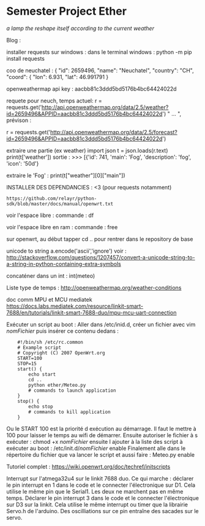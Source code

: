 # Semester Project Ether
_a lamp the reshape itself according to the current weather_

Blog :

installer requests sur windows :
	dans le terminal windows : python -m pip install requests

coo de neuchatel :
	{
    "id": 2659496,
    "name": "Neuchatel",
    "country": "CH",
    "coord": {
      "lon": 6.931,
      "lat": 46.991791
    }

openweathermap api key : aacbb81c3ddd5bd5176b4bc64424022d

requete pour neuch, temps actuel: 
	r = requests.get('http://api.openweathermap.org/data/2.5/weather?id=2659496&APPID=aacbb81c3ddd5bd5176b4bc64424022d')
 " 	...	", prévison :

r = requests.get('http://api.openweathermap.org/data/2.5/forecast?id=2659496&APPID=aacbb81c3ddd5bd5176b4bc64424022d')

extraire une partie (ex weather)
	import json
	t = json.loads(r.text)
	print(t['weather'])
	sortie : >>> [{'id': 741, 'main': 'Fog', 'description': 'fog', 'icon': '50d'}


extraire le 'Fog' :
	print(t["weather"][0]["main"])

INSTALLER DES DEPENDANCIES : <3 (pour requests notamment)

	https://github.com/relayr/python-sdk/blob/master/docs/manual/openwrt.txt

voir l'espace libre : commande : df

voir l'espace libre en ram : commande : free

sur openwrt, au début tapper cd .. pour rentrer dans le repository de base

unicode to string
	a.encode('ascii','ignore') voir : http://stackoverflow.com/questions/1207457/convert-a-unicode-string-to-a-string-in-python-containing-extra-symbols

concaténer dans un int : int(meteo)

Liste type de temps :
	http://openweathermap.org/weather-conditions

doc comm MPU et MCU mediatek
	https://docs.labs.mediatek.com/resource/linkit-smart-7688/en/tutorials/linkit-smart-7688-duo/mpu-mcu-uart-connection

Exécuter un script au boot :
	Aller dans /etc/inid.d, créer un fichier avec vim _nomFichier_ puis insérer ce contenu dedans :
		
		#!/bin/sh /etc/rc.common
		# Example script
		# Copyright (C) 2007 OpenWrt.org
		START=100
		STOP=15
		start() {        
			echo start
			cd ..
			python ether/Meteo.py
			# commands to launch application
		}                
		stop() {          
			echo stop
			# commands to kill application 
		}


Ou le START 100 est la priorité d exécution au démarrage. Il faut le mettre à 100 pour laisser le temps au wifi de démarrer.
Ensuite autoriser le fichier à s exécuter : chmod +x _nomFichier_ ensuite l ajouter à la liste des script à exécuter au boot : 		/etc/init.d/_nomFichier_ enable
Finalement alle dans le répertoire du fichier que va lancer le script et aussi faire : Meteo.py enable

Tutoriel complet : https://wiki.openwrt.org/doc/techref/initscripts

Interrupt sur l'atmega32u4 sur le linkit 7688 duo. Ce qui marche : déclarer le pin interrupt en 1 dans le code et le connecter l'électronique sur D1. Cela utilise le même pin que le Serial1. Les deux ne marchent pas en même temps. Déclarer le pin interrupt 3 dans le code et le connecter l'électronique sur D3 sur la linkit. Cela utilise le même interrupt ou timer que la librairie Servo.h de l'arduino. Des oscilliations sur ce pin entraîne des sacades sur le servo.
